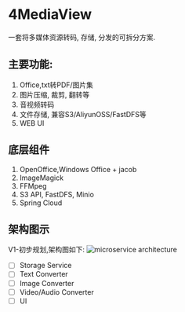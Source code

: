 # 4MediaView
一套将多媒体资源转码, 存储, 分发的可拆分方案.

## 主要功能:
1. Office,txt转PDF/图片集
2. 图片压缩, 裁剪, 翻转等
3. 音视频转码
4. 文件存储, 兼容S3/AliyunOSS/FastDFS等
5. WEB UI

## 底层组件
1. OpenOffice,Windows Office + jacob
2. ImageMagick
3. FFMpeg
4. S3 API, FastDFS, Minio
5. Spring Cloud

## 架构图示
V1-初步规划,架构图如下:
![microservice architecture](https://github.com/LiXuemin/media-service/blob/master/media-service.png)

- [ ] Storage Service
- [ ] Text Converter
- [ ] Image Converter
- [ ] Video/Audio Converter
- [ ] UI
